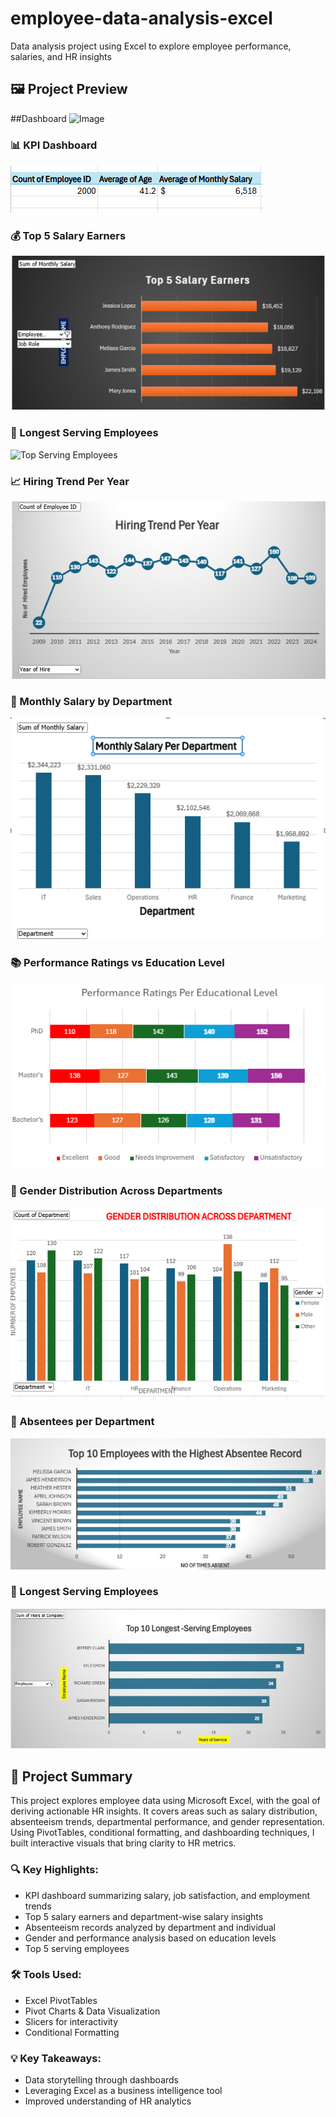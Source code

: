 # employee-data-analysis-excel
Data analysis project using Excel to explore employee performance, salaries, and HR insights
## 🖼️ Project Preview
##Dashboard
![Image](https://github.com/user-attachments/assets/d79889b6-867b-4923-af3b-ca45e974e4d4)
### 📊 KPI Dashboard
![KPI Dashboard](kpis-overview.png)

### 💰 Top 5 Salary Earners
![Top 5 Salary Earners](top-earners.png)

### 👴 Longest Serving Employees
![Top Serving Employees](top-serving-employee.png)

### 📈 Hiring Trend Per Year
![Hiring Trend](hiring-trend.png)

### 💸 Monthly Salary by Department
![Salary by Department](salary-by-dept.png)

### 📚 Performance Ratings vs Education Level
![Performance Ratings](Perfomance%20Rating%20Per%20Education%20Level.%20png.PNG)

### 👥 Gender Distribution Across Departments
![Gender Distribution](Gender%20Distribution%20Accross%20Dept.%20png.PNG)

### 🚫 Absentees per Department
![Absentees by Dept](Highest-Absentee%20records.%20png.PNG) <!-- This file actually shows all absentee records -->

### 🧾 Longest Serving Employees
![Top Serving Employees](Top-serving-employee.%20png.PNG)

## 📌 Project Summary

This project explores employee data using Microsoft Excel, with the goal of deriving actionable HR insights. It covers areas such as salary distribution, absenteeism trends, departmental performance, and gender representation. Using PivotTables, conditional formatting, and dashboarding techniques, I built interactive visuals that bring clarity to HR metrics.

### 🔍 Key Highlights:
- KPI dashboard summarizing salary, job satisfaction, and employment trends
- Top 5 salary earners and department-wise salary insights
- Absenteeism records analyzed by department and individual
- Gender and performance analysis based on education levels
- Top 5 serving employees
  
### 🛠 Tools Used:
- Excel PivotTables
- Pivot Charts & Data Visualization
- Slicers for interactivity
- Conditional Formatting

### 💡 Key Takeaways:
- Data storytelling through dashboards
- Leveraging Excel as a business intelligence tool
- Improved understanding of HR analytics

